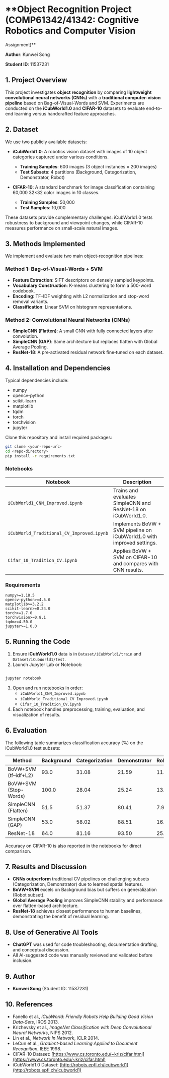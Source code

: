 # **Object Recognition Project (COMP61342/41342: Cognitive Robotics and Computer Vision
Assignment)**

**Author**: Kunwei Song

**Student ID**: 11537231

## **1. Project Overview**

This project investigates **object recognition** by comparing **lightweight convolutional neural networks (CNNs)** with a **traditional computer-vision pipeline** based on Bag-of-Visual-Words and SVM. Experiments are conducted on the **iCubWorld1.0** and **CIFAR-10** datasets to evaluate end-to-end learning versus handcrafted feature approaches.

## **2. Dataset**

We use two publicly available datasets:

* **iCubWorld1.0**: A robotics vision dataset with images of 10 object categories captured under various conditions.

  * **Training Samples**: 600 images (3 object instances × 200 images)
  * **Test Subsets**: 4 partitions (Background, Categorization, Demonstrator, Robot)
* **CIFAR-10**: A standard benchmark for image classification containing 60,000 32×32 color images in 10 classes.

  * **Training Samples**: 50,000
  * **Test Samples**: 10,000

These datasets provide complementary challenges: iCubWorld1.0 tests robustness to background and viewpoint changes, while CIFAR-10 measures performance on small-scale natural images.

## **3. Methods Implemented**

We implement and evaluate two main object-recognition pipelines:

### **Method 1: Bag-of-Visual-Words + SVM**

* **Feature Extraction**: SIFT descriptors on densely sampled keypoints.
* **Vocabulary Construction**: K-means clustering to form a 500-word codebook.
* **Encoding**: TF–IDF weighting with L2 normalization and stop-word removal variants.
* **Classification**: Linear SVM on histogram representations.

### **Method 2: Convolutional Neural Networks (CNNs)**

* **SimpleCNN (Flatten)**: A small CNN with fully connected layers after convolution.
* **SimpleCNN (GAP)**: Same architecture but replaces flatten with Global Average Pooling.
* **ResNet‑18**: A pre‑activated residual network fine‑tuned on each dataset.

## **4. Installation and Dependencies**


Typical dependencies include:

* numpy
* opencv-python
* scikit-learn
* matplotlib
* tqdm
* torch
* torchvision
* jupyter


Clone this repository and install required packages:

```bash
git clone <your-repo-url>  
cd <repo-directory>  
pip install -r requirements.txt  
```

### **Notebooks**

| Notebook                                  | Description                                                            |
| ----------------------------------------- | ---------------------------------------------------------------------- |
| `iCubWorld1_CNN_Improved.ipynb`           | Trains and evaluates SimpleCNN and ResNet‑18 on iCubWorld1.0.          |
| `iCubWorld_Traditional_CV_Improved.ipynb` | Implements BoVW + SVM pipeline on iCubWorld1.0 with improved settings. |
| `Cifar_10_Tradition_CV.ipynb`             | Applies BoVW + SVM on CIFAR-10 and compares with CNN results.          |

### **Requirements**

```text
numpy>=1.18.5  
opencv-python>=4.5.0  
matplotlib>=3.2.2  
scikit-learn>=0.24.0  
torch>=1.7.0  
torchvision>=0.8.1  
tqdm>=4.50.0  
jupyter>=1.0.0  
```

## **5. Running the Code**

1. Ensure **iCubWorld1.0** data is in `Dataset/iCubWorld1/train` and `Dataset/iCubWorld1/test`.
2. Launch Jupyter Lab or Notebook:

```bash

jupyter notebook

```
3. Open and run notebooks in order:  
   - `iCubWorld1_CNN_Improved.ipynb`  
   - `iCubWorld_Traditional_CV_Improved.ipynb`  
   - `Cifar_10_Tradition_CV.ipynb`  
4. Each notebook handles preprocessing, training, evaluation, and visualization of results.

## **6. Evaluation**  
The following table summarizes classification accuracy (%) on the iCubWorld1.0 test subsets:  

| Method                       | Background | Categorization | Demonstrator | Robot  |  
|------------------------------|------------|----------------|--------------|--------|  
| BoVW+SVM (tf–idf+L2)         | 93.0       | 31.08          | 21.59        | 11.47  |  
| BoVW+SVM (Stop-Words)        | 100.0      | 28.04          | 25.24        | 13.84  |  
| SimpleCNN (Flatten)          | 51.5       | 51.37          | 80.41        | 7.98   |  
| SimpleCNN (GAP)              | 53.0       | 58.02          | 88.51        | 16.46  |  
| ResNet-18                    | 64.0       | 81.16          | 93.50        | 25.06  |  

Accuracy on CIFAR-10 is also reported in the notebooks for direct comparison.

## **7. Results and Discussion**  
- **CNNs outperform** traditional CV pipelines on challenging subsets (Categorization, Demonstrator) due to learned spatial features.  
- **BoVW+SVM** excels on Background bias but suffers on generalization (Robot subset).  
- **Global Average Pooling** improves SimpleCNN stability and performance over flatten-based architecture.  
- **ResNet‑18** achieves closest performance to human baselines, demonstrating the benefit of residual learning.

## **8. Use of Generative AI Tools**  
- **ChatGPT** was used for code troubleshooting, documentation drafting, and conceptual discussion.  
- All AI-suggested code was manually reviewed and validated before inclusion.

## **9. Author**  
- **Kunwei Song** (Student ID: 11537231)

## **10. References**  
- Fanello et al., *iCubWorld: Friendly Robots Help Building Good Vision Data-Sets*, IROS 2013.  
- Krizhevsky et al., *ImageNet Classification with Deep Convolutional Neural Networks*, NIPS 2012.  
- Lin et al., *Network In Network*, ICLR 2014.  
- LeCun et al., *Gradient-based Learning Applied to Document Recognition*, IEEE 1998.  
- CIFAR-10 Dataset: [https://www.cs.toronto.edu/~kriz/cifar.html](https://www.cs.toronto.edu/~kriz/cifar.html)  
- iCubWorld1.0 Dataset: [http://robots.epfl.ch/icubworld1](http://robots.epfl.ch/icubworld1)

```
